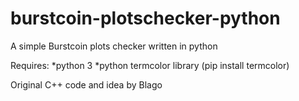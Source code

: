 # burstcoin-plotschecker-python
A simple Burstcoin plots checker written in python 

Requires:
*python 3
*python termcolor library (pip install termcolor)


Original C++ code and idea by Blago
